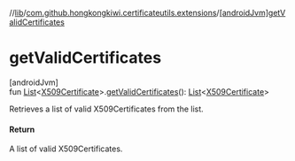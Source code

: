 //[lib](../../index.md)/[com.github.hongkongkiwi.certificateutils.extensions](index.md)/[[androidJvm]getValidCertificates]([android-jvm]get-valid-certificates.md)

# getValidCertificates

[androidJvm]\
fun [List](https://kotlinlang.org/api/latest/jvm/stdlib/kotlin.collections/-list/index.html)&lt;[X509Certificate](https://developer.android.com/reference/kotlin/java/security/cert/X509Certificate.html)&gt;.[getValidCertificates]([android-jvm]get-valid-certificates.md)(): [List](https://kotlinlang.org/api/latest/jvm/stdlib/kotlin.collections/-list/index.html)&lt;[X509Certificate](https://developer.android.com/reference/kotlin/java/security/cert/X509Certificate.html)&gt;

Retrieves a list of valid X509Certificates from the list.

#### Return

A list of valid X509Certificates.
